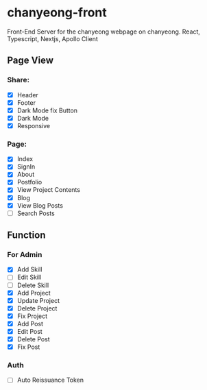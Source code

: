 # chanyeong-front

Front-End Server for the chanyeong webpage on chanyeong. React, Typescript, Nextjs, Apollo Client

## Page View

### Share:

- [x] Header
- [x] Footer
- [x] Dark Mode fix Button
- [x] Dark Mode
- [x] Responsive

### Page:

- [x] Index
- [x] SignIn
- [x] About
- [x] Postfolio
- [x] View Project Contents
- [x] Blog
- [x] View Blog Posts
- [ ] Search Posts

## Function

### For Admin

- [x] Add Skill
- [ ] Edit Skill
- [ ] Delete Skill
- [x] Add Project
- [x] Update Project
- [x] Delete Project
- [x] Fix Project
- [x] Add Post
- [x] Edit Post
- [x] Delete Post
- [x] Fix Post

### Auth

- [ ] Auto Reissuance Token




